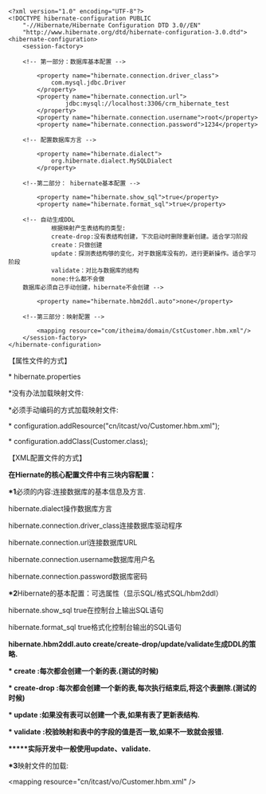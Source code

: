 ```
<?xml version="1.0" encoding="UTF-8"?>
<!DOCTYPE hibernate-configuration PUBLIC
    "-//Hibernate/Hibernate Configuration DTD 3.0//EN"
    "http://www.hibernate.org/dtd/hibernate-configuration-3.0.dtd">
<hibernate-configuration>
    <session-factory>
```

```
    <!-- 第一部分：数据库基本配置 -->
```

```
        <property name="hibernate.connection.driver_class">
            com.mysql.jdbc.Driver
        </property>
        <property name="hibernate.connection.url">
                jdbc:mysql://localhost:3306/crm_hibernate_test
        </property>
        <property name="hibernate.connection.username">root</property>
        <property name="hibernate.connection.password">1234</property>
```

```
    <!-- 配置数据库方言 -->
```

```
        <property name="hibernate.dialect">
            org.hibernate.dialect.MySQLDialect
        </property>
```

```
    <!--第二部分： hibernate基本配置 -->
```

```
        <property name="hibernate.show_sql">true</property>
        <property name="hibernate.format_sql">true</property>
```

```
    <!-- 自动生成DDL 
            根据映射产生表结构的类型:
            create-drop:没有表结构创建，下次启动时删除重新创建。适合学习阶段
            create：只做创建
            update：探测表结构够的变化，对于数据库没有的，进行更新操作。适合学习阶段
            validate：对比与数据库的结构
            none:什么都不会做
    数据库必须自己手动创建，hibernate不会创建 -->
```

```
        <property name="hibernate.hbm2ddl.auto">none</property>
```

```
    <!--第三部分：映射配置 -->
```

```
        <mapping resource="com/itheima/domain/CstCustomer.hbm.xml"/>
    </session-factory>
</hibernate-configuration>
```

【属性文件的方式】

\* hibernate.properties

\*没有办法加载映射文件:

\*必须手动编码的方式加载映射文件:

\* configuration.addResource\("cn/itcast/vo/Customer.hbm.xml"\);

\* configuration.addClass\(Customer.class\);



【XML配置文件的方式】

**在Hiernate的核心配置文件中有三块内容配置：**

**\*1**必须的内容:连接数据库的基本信息及方言.

hibernate.dialect操作数据库方言

hibernate.connection.driver\_class连接数据库驱动程序

hibernate.connection.url连接数据库URL

hibernate.connection.username数据库用户名

hibernate.connection.password数据库密码



**\*2**Hibernate的基本配置：可选属性（显示SQL/格式SQL/hbm2ddl）

hibernate.show\_sql true在控制台上输出SQL语句

hibernate.format\_sql true格式化控制台输出的SQL语句

**hibernate.hbm2ddl.auto create/create-drop/update/validate生成DDL的策略.**

**\* create :每次都会创建一个新的表.\(测试的时候\)**

**\* create-drop :每次都会创建一个新的表,每次执行结束后,将这个表删除.\(测试的时候\)**

**\* update :如果没有表可以创建一个表,如果有表了更新表结构.**

**\* validate :校验映射和表中的字段的值是否一致,如果不一致就会报错.**

**\*\*\*\*\*实际开发中一般使用update、validate.**

**\*3**映射文件的加载:

&lt;mapping resource="cn/itcast/vo/Customer.hbm.xml" /&gt;

